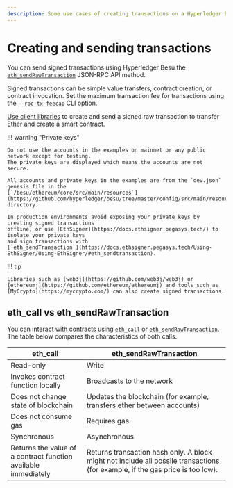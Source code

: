 ```yaml
---
description: Some use cases of creating transactions on a Hyperledger Besu network
---
```


# Creating and sending transactions

You can send signed transactions using Hyperledger Besu the
[`eth_sendRawTransaction`](../../Reference/API-Methods.md#eth_sendrawtransaction) JSON-RPC API
method.

Signed transactions can be simple value transfers, contract creation, or contract invocation. Set
the maximum transaction fee for transactions using the [`--rpc-tx-feecap`](CLI/CLI-Syntax.md#rpc-tx-feecap)
CLI option.

[Use client libraries](../Develop-Dapps/Client-Libraries.md) to create and send a signed raw transaction to transfer
Ether and create a smart contract.

!!! warning "Private keys"

    Do not use the accounts in the examples on mainnet or any public network except for testing.
    The private keys are displayed which means the accounts are not secure.

    All accounts and private keys in the examples are from the `dev.json` genesis file in the
    [`/besu/ethereum/core/src/main/resources`](https://github.com/hyperledger/besu/tree/master/config/src/main/resources)
    directory.

    In production environments avoid exposing your private keys by creating signed transactions
    offline, or use [EthSigner](https://docs.ethsigner.pegasys.tech/) to isolate your private keys
    and sign transactions with
    [`eth_sendTransaction`](https://docs.ethsigner.pegasys.tech/Using-EthSigner/Using-EthSigner/#eth_sendtransaction).

!!! tip

    Libraries such as [web3j](https://github.com/web3j/web3j) or
    [ethereumj](https://github.com/ethereum/ethereumj) and tools such as
    [MyCrypto](https://mycrypto.com/) can also create signed transactions.

## eth_call vs eth_sendRawTransaction

You can interact with contracts using [`eth_call`](../../Reference/API-Methods.md#eth_call) or
[`eth_sendRawTransaction`](../../Reference/API-Methods.md#eth_sendrawtransaction). The table below
compares the characteristics of both calls.

| eth_call                                                       | eth_sendRawTransaction                                                                                                        |
|----------------------------------------------------------------|-------------------------------------------------------------------------------------------------------------------------------|
| Read-only                                                      | Write                                                                                                                         |
| Invokes contract function locally                              | Broadcasts to the network                                                                                                     |
| Does not change state of blockchain                            | Updates the blockchain (for example, transfers ether between accounts)                                                        |
| Does not consume gas                                           | Requires gas                                                                                                                  |
| Synchronous                                                    | Asynchronous                                                                                                                  |
| Returns the value of a contract function available immediately | Returns transaction hash only. A block might not include all possile transactions (for example, if the gas price is too low). |
